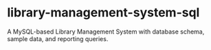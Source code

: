 # library-management-system-sql
A MySQL-based Library Management System with database schema, sample data, and reporting queries.

